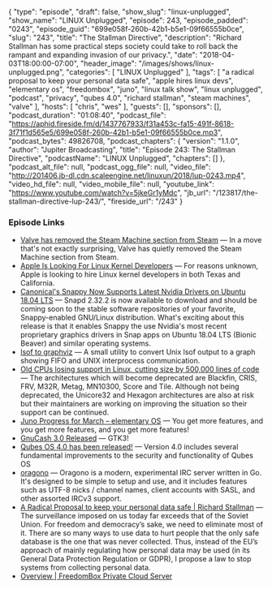 {
  "type": "episode",
  "draft": false,
  "show_slug": "linux-unplugged",
  "show_name": "LINUX Unplugged",
  "episode": 243,
  "episode_padded": "0243",
  "episode_guid": "699e058f-260b-42b1-b5e1-09f66555b0ce",
  "slug": "243",
  "title": "The Stallman Directive",
  "description": "Richard Stallman has some practical steps society could take to roll back the rampant and expanding invasion of our privacy.",
  "date": "2018-04-03T18:00:00-07:00",
  "header_image": "/images/shows/linux-unplugged.png",
  "categories": [
    "LINUX Unplugged"
  ],
  "tags": [
    "a radical proposal to keep your personal data safe",
    "apple hires linux devs",
    "elementary os",
    "freedombox",
    "juno",
    "linux talk show",
    "linux unplugged",
    "podcast",
    "privacy",
    "qubes 4.0",
    "richard stallman",
    "steam machines",
    "valve"
  ],
  "hosts": [
    "chris",
    "wes"
  ],
  "guests": [],
  "sponsors": [],
  "podcast_duration": "01:08:40",
  "podcast_file": "https://aphid.fireside.fm/d/1437767933/f31a453c-fa15-491f-8618-3f71f1d565e5/699e058f-260b-42b1-b5e1-09f66555b0ce.mp3",
  "podcast_bytes": 49826708,
  "podcast_chapters": {
    "version": "1.1.0",
    "author": "Jupiter Broadcasting",
    "title": "Episode 243: The Stallman Directive",
    "podcastName": "LINUX Unplugged",
    "chapters": []
  },
  "podcast_alt_file": null,
  "podcast_ogg_file": null,
  "video_file": "http://201406.jb-dl.cdn.scaleengine.net/linuxun/2018/lup-0243.mp4",
  "video_hd_file": null,
  "video_mobile_file": null,
  "youtube_link": "https://www.youtube.com/watch?v=5jkeGr1yMdc",
  "jb_url": "/123817/the-stallman-directive-lup-243/",
  "fireside_url": "/243"
}


### Episode Links

  * [Valve has removed the Steam Machine section from Steam](https://www.gamingonlinux.com/articles/valve-has-removed-the-steam-machine-section-from-steam.11505 "Valve has removed the Steam Machine section from Steam") — In a move that's not exactly surprising, Valve has quietly removed the Steam Machine section from Steam.
  * [Apple Is Looking For Linux Kernel Developers](https://www.phoronix.com/scan.php?page=news_item&px=Apple-Hiring-For-Linux-Kernel "Apple Is Looking For Linux Kernel Developers") — For reasons unknown, Apple is looking to hire Linux kernel developers in both Texas and California.
  * [Canonical's Snappy Now Supports Latest Nvidia Drivers on Ubuntu 18.04 LTS](http://news.softpedia.com/news/canonical-s-snappy-now-supports-latest-nvidia-drivers-on-ubuntu-18-04-lts-520506.shtml "Canonical's Snappy Now Supports Latest Nvidia Drivers on Ubuntu 18.04 LTS") — Snapd 2.32.2 is now available to download and should be coming soon to the stable software repositories of your favorite, Snappy-enabled GNU/Linux distribution. What's exciting about this release is that it enables Snappy the use Nvidia's most recent proprietary graphics drivers in Snap apps on Ubuntu 18.04 LTS (Bionic Beaver) and similar operating systems.
  * [lsof to graphviz](https://github.com/zevv/lsofgraph "lsof to graphviz") — A small utility to convert Unix lsof output to a graph showing FIFO and UNIX interprocess communication.
  * [Old CPUs losing support in Linux, cutting size by 500,000 lines of code](https://www.neowin.net/news/old-cpus-losing-support-in-linux-cutting-size-by-500000-lines-of-code "Old CPUs losing support in Linux, cutting size by 500,000 lines of code") — The architectures which will become deprecated are Blackfin, CRIS, FRV, M32R, Metag, MN10300, Score and Tile. Although not being deprecated, the Unicore32 and Hexagon architectures are also at risk but their maintainers are working on improving the situation so their support can be continued.
  * [Juno Progress for March – elementary OS](https://medium.com/elementaryos/juno-progress-for-march-6fd2d553c237 "Juno Progress for March – elementary OS") — You get more features, and you get more features, and you get more features!
  * [GnuCash 3.0 Released](https://lists.gnucash.org/pipermail/gnucash-user/2018-April/075866.html "GnuCash 3.0 Released") — GTK3!
  * [Qubes OS 4.0 has been released!](https://www.qubes-os.org/news/2018/03/28/qubes-40/ "Qubes OS 4.0 has been released!") — Version 4.0 includes several fundamental improvements to the security and functionality of Qubes OS
  * [oragono](https://github.com/oragono/oragono/blob/master/README.md "oragono") — Oragono is a modern, experimental IRC server written in Go. It's designed to be simple to setup and use, and it includes features such as UTF-8 nicks / channel names, client accounts with SASL, and other assorted IRCv3 support.
  * [A Radical Proposal to keep your personal data safe | Richard Stallman](https://www.theguardian.com/commentisfree/2018/apr/03/facebook-abusing-data-law-privacy-big-tech-surveillance "A Radical Proposal to keep your personal data safe | Richard Stallman") — The surveillance imposed on us today far exceeds that of the Soviet Union. For freedom and democracy’s sake, we need to eliminate most of it. There are so many ways to use data to hurt people that the only safe database is the one that was never collected. Thus, instead of the EU’s approach of mainly regulating how personal data may be used (in its General Data Protection Regulation or GDPR), I propose a law to stop systems from collecting personal data.
  * [Overview | FreedomBox Private Cloud Server](https://freedombox.org/ "Overview | FreedomBox Private Cloud Server")


